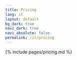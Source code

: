 ```yaml
---
title: Pricing
lang: it
layout: default
bg_dark: true
navi_dark: true
navi_absolute: false
permalink: /it/pricing
---
```


{% include pages/pricing.md %} 
